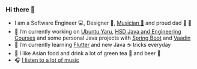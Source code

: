 ### Hi there 👋

- I am a Software Engineer :computer:, Designer :pencil:, [Musician :guitar:](https://deafdive.bandcamp.com/releases) and proud dad :sparkling_heart: :unicorn:
- 🔭 I’m currently working on [Ubuntu Yaru](https://github.com/ubuntu/yaru), [HSD Java and Engineering Courses](https://github.com/hs-duesseldorf) and some personal Java projects with [Spring Boot](https://spring.io/projects/spring-boot) and [Vaadin](https://vaadin.com/)
- 🌱 I’m currently learning [Flutter](https://flutter.dev) and new Java :coffee: tricks everyday
- :ramen: I like Asian food and drink a lot of green tea :tea: and beer :beer:
- :headphones: [I listen to a lot of music](https://open.spotify.com/user/frederik-f?si=084df532fe2c4b05) 
